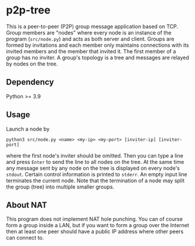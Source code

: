 # p2p-tree

This is a peer-to-peer (P2P) group message application based on TCP.
Group members are "nodes" where every node is an instance
of the program (`src/node.py`) and acts as both server and client.
Groups are formed by invitations and each member only maintains
connections with its invited members and the member that invited it.
The first member of a group has no inviter.
A group's topology is a tree and messages are relayed by nodes on the tree.

## Dependency

Python >= 3.9

## Usage

Launch a node by

```
python3 src/node.py <name> <my-ip> <my-port> [inviter-ip] [inviter-port]
```

where the first node's inviter should be omitted.
Then you can type a line and press `Enter`
to send the line to all nodes on the tree.
At the same time any message sent by any node on the tree
is displayed on every node's `stdout`.
Certain control information is printed to `stderr`.
An empty input line terminates the current node.
Note that the termination of a node may split the group (tree)
into multiple smaller groups.

## About NAT

This program does not implement NAT hole punching.
You can of course form a group inside a LAN,
but if you want to form a group over the Internet
then at least one peer should have a public IP address
where other peers can connect to.
